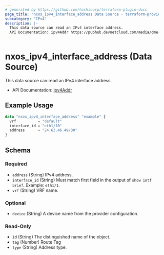 ```yaml
---
# generated by https://github.com/hashicorp/terraform-plugin-docs
page_title: "nxos_ipv4_interface_address Data Source - terraform-provider-nxos"
subcategory: "IPv4"
description: |-
  This data source can read an IPv4 interface address.
  API Documentation: ipv4Addr https://pubhub.devnetcloud.com/media/dme-docs-10-2-2/docs/Layer%203/ipv4:Addr/
---
```


# nxos_ipv4_interface_address (Data Source)

This data source can read an IPv4 interface address.

- API Documentation: [ipv4Addr](https://pubhub.devnetcloud.com/media/dme-docs-10-2-2/docs/Layer%203/ipv4:Addr/)

## Example Usage

```terraform
data "nxos_ipv4_interface_address" "example" {
  vrf          = "default"
  interface_id = "eth1/10"
  address      = "24.63.46.49/30"
}
```

<!-- schema generated by tfplugindocs -->
## Schema

### Required

- `address` (String) IPv4 address.
- `interface_id` (String) Must match first field in the output of `show intf brief`. Example: `eth1/1`.
- `vrf` (String) VRF name.

### Optional

- `device` (String) A device name from the provider configuration.

### Read-Only

- `id` (String) The distinguished name of the object.
- `tag` (Number) Route Tag
- `type` (String) Address type.
